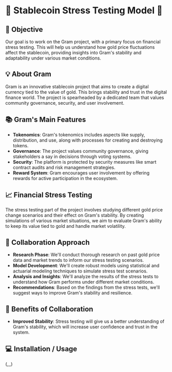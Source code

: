 # 🚀 **Stablecoin Stress Testing Model** 🚀

## 🎯 **Objective**

Our goal is to work on the Gram project, with a primary focus on financial stress testing. This will help us understand how gold price fluctuations affect the stablecoin, providing insights into Gram's stability and adaptability under various market conditions.

## 💡 **About Gram**

Gram is an innovative stablecoin project that aims to create a digital currency tied to the value of gold. This brings stability and trust in the digital finance world. The project is spearheaded by a dedicated team that values community governance, security, and user involvement.

## 📚 **Gram's Main Features**

- **Tokenomics**: Gram's tokenomics includes aspects like supply, distribution, and use, along with processes for creating and destroying tokens.
- **Governance**: The project values community governance, giving stakeholders a say in decisions through voting systems.
- **Security**: The platform is protected by security measures like smart contract audits and risk management strategies.
- **Reward System**: Gram encourages user involvement by offering rewards for active participation in the ecosystem.

## 📈 **Financial Stress Testing**

The stress testing part of the project involves studying different gold price change scenarios and their effect on Gram's stability. By creating simulations of various market situations, we aim to evaluate Gram's ability to keep its value tied to gold and handle market volatility.

## 🤝 **Collaboration Approach**

- **Research Phase**: We'll conduct thorough research on past gold price data and market trends to inform our stress testing scenarios.
- **Model Development**: We'll create robust models using statistical and actuarial modeling techniques to simulate stress test scenarios.
- **Analysis and Insights**: We'll analyze the results of the stress tests to understand how Gram performs under different market conditions.
- **Recommendations**: Based on the findings from the stress tests, we'll suggest ways to improve Gram's stability and resilience.

## 🎁 **Benefits of Collaboration**

- **Improved Stability**: Stress testing will give us a better understanding of Gram's stability, which will increase user confidence and trust in the system.

## 💻 **Installation / Usage**

(,,,)

